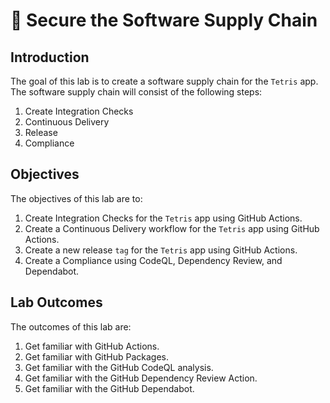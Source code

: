 # :test_tube: Secure the Software Supply Chain

## Introduction

The goal of this lab is to create a software supply chain for the `Tetris` app. The software supply chain will consist of the following steps:

1. Create Integration Checks
2. Continuous Delivery
3. Release
4. Compliance

## Objectives

The objectives of this lab are to:

1. Create Integration Checks for the `Tetris` app using GitHub Actions.
2. Create a Continuous Delivery workflow for the `Tetris` app using GitHub Actions.
3. Create a new release `tag` for the `Tetris` app using GitHub Actions.
4. Create a Compliance using CodeQL, Dependency Review, and Dependabot.

## Lab Outcomes

The outcomes of this lab are:

1. Get familiar with GitHub Actions.
2. Get familiar with GitHub Packages.
3. Get familiar with the GitHub CodeQL analysis.
4. Get familiar with the GitHub Dependency Review Action.
5. Get familiar with the GitHub Dependabot.
